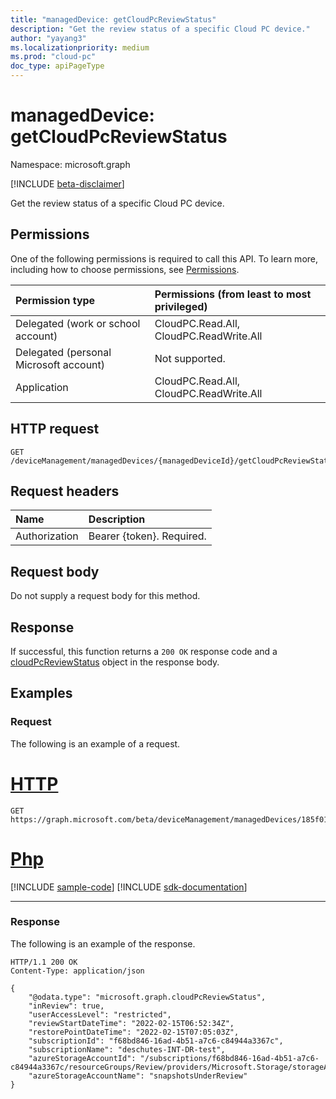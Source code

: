 ```yaml
---
title: "managedDevice: getCloudPcReviewStatus"
description: "Get the review status of a specific Cloud PC device."
author: "yayang3"
ms.localizationpriority: medium
ms.prod: "cloud-pc"
doc_type: apiPageType
---
```


# managedDevice: getCloudPcReviewStatus

Namespace: microsoft.graph

[!INCLUDE [beta-disclaimer](../../includes/beta-disclaimer.md)]

Get the review status of a specific Cloud PC device.

## Permissions
One of the following permissions is required to call this API. To learn more, including how to choose permissions, see [Permissions](/graph/permissions-reference).

|Permission type|Permissions (from least to most privileged)|
|:---|:---|
|Delegated (work or school account)|CloudPC.Read.All, CloudPC.ReadWrite.All|
|Delegated (personal Microsoft account)|Not supported.|
|Application|CloudPC.Read.All, CloudPC.ReadWrite.All|

## HTTP request

<!-- {
  "blockType": "ignored"
}
-->
``` http
GET /deviceManagement/managedDevices/{managedDeviceId}/getCloudPcReviewStatus
```

## Request headers
|Name|Description|
|:---|:---|
|Authorization|Bearer {token}. Required.|

## Request body
Do not supply a request body for this method.

## Response

If successful, this function returns a `200 OK` response code and a [cloudPcReviewStatus](../resources/cloudpcreviewstatus.md) object in the response body.

## Examples

### Request

The following is an example of a request.


# [HTTP](#tab/http)
<!-- {
  "blockType": "request",
  "name": "manageddevicethis.getcloudpcreviewstatus"
}
-->
``` http
GET https://graph.microsoft.com/beta/deviceManagement/managedDevices/185f01c2de954929afb129392e5d9f47/getCloudPcReviewStatus
```

# [Php](#tab/php)
[!INCLUDE [sample-code](../includes/snippets/php/manageddevicethisgetcloudpcreviewstatus-php-snippets.md)]
[!INCLUDE [sdk-documentation](../includes/snippets/snippets-sdk-documentation-link.md)]

---



### Response

The following is an example of the response.

<!-- {
  "blockType": "response",
  "@odata.type": "microsoft.graph.cloudPcReviewStatus",
  "name": "manageddevicethis.getcloudpcreviewstatus"
}
-->
``` http
HTTP/1.1 200 OK
Content-Type: application/json

{
    "@odata.type": "microsoft.graph.cloudPcReviewStatus",
    "inReview": true,
    "userAccessLevel": "restricted",
    "reviewStartDateTime": "2022-02-15T06:52:34Z",
    "restorePointDateTime": "2022-02-15T07:05:03Z",
    "subscriptionId": "f68bd846-16ad-4b51-a7c6-c84944a3367c",
    "subscriptionName": "deschutes-INT-DR-test",
    "azureStorageAccountId": "/subscriptions/f68bd846-16ad-4b51-a7c6-c84944a3367c/resourceGroups/Review/providers/Microsoft.Storage/storageAccounts/snapshotsUnderReview",
    "azureStorageAccountName": "snapshotsUnderReview"
}
```

